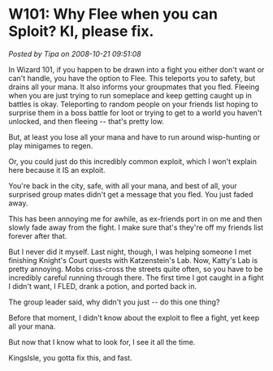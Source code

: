 # W101: Why Flee when you can Sploit? KI, please fix.

*Posted by Tipa on 2008-10-21 09:51:08*

In Wizard 101, if you happen to be drawn into a fight you either don't want or can't handle, you have the option to Flee. This teleports you to safety, but drains all your mana. It also informs your groupmates that you fled. Fleeing when you are just trying to run someplace and keep getting caught up in battles is okay. Teleporting to random people on your friends list hoping to surprise them in a boss battle for loot or trying to get to a world you haven't unlocked, and then fleeing -- that's pretty low.

But, at least you lose all your mana and have to run around wisp-hunting or play minigames to regen.

Or, you could just do this incredibly common exploit, which I won't explain here because it IS an exploit.

You're back in the city, safe, with all your mana, and best of all, your surprised group mates didn't get a message that you fled. You just faded away.

This has been annoying me for awhile, as ex-friends port in on me and then slowly fade away from the fight. I make sure that's they're off my friends list forever after that.

But I never did it myself. Last night, though, I was helping someone I met finishing Knight's Court quests with Katzenstein's Lab. Now, Katty's Lab is pretty annoying. Mobs criss-cross the streets quite often, so you have to be incredibly careful running through there. The first time I got caught in a fight I didn't want, I FLED, drank a potion, and ported back in.

The group leader said, why didn't you just -- do this one thing?

Before that moment, I didn't know about the exploit to flee a fight, yet keep all your mana.

But now that I know what to look for, I see it all the time.

KingsIsle, you gotta fix this, and fast.


